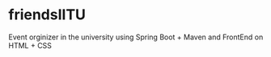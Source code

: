 # friendsIITU
Event orginizer in the university using Spring Boot + Maven and FrontEnd on HTML + CSS
